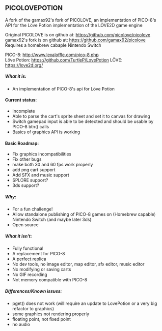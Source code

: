 PICOLOVEPOTION
--------

A fork of the gamax92's fork of PICOLOVE, an implementation of PICO-8's API for the Löve Potion implementation of the LÖVE2D game engine

Original PICOLOVE is on github at: https://github.com/picolove/picolove  
gamax92's fork is on github at: https://github.com/gamax92/picolove  
Requires a homebrew cabaple Nintendo Switch

PICO-8: http://www.lexaloffle.com/pico-8.php  
Löve Potion: https://github.com/TurtleP/LovePotion
LÖVE: https://love2d.org/

##### What it is:

 * An implementation of PICO-8's api for Löve Potion

#### Current status:

 * Incomplete
 * Able to parse the cart's sprite sheet and set it to canvas for drawing
 * Switch gamepad input is able to be detected and should be usable by PICO-8 btn() calls
 * Basics of graphics API is working

#### Basic Roadmap:

 * Fix graphics incompatibilities
 * Fix other bugs
 * make both 30 and 60 fps work properly
 * add png cart support
 * Add SFX and music support
 * SPLORE support?
 * 3ds support?

##### Why:

 * For a fun challenge!
 * Allow standalone publishing of PICO-8 games on (Homebrew capable) Nintendo Switch (and maybe later 3ds)
 * Open source

##### What it isn't:

 * Fully functional
 * A replacement for PICO-8
 * A perfect replica
 * No dev tools, no image editor, map editor, sfx editor, music editor
 * No modifying or saving carts
 * No GIF recording
 * Not memory compatible with PICO-8

##### Differences/Known issues:

 * pget() does not work (will require an update to LovePotion or a very big refactor to graphics)
 * some graphics not rendering properly
 * floating point, not fixed point
 * no audio
